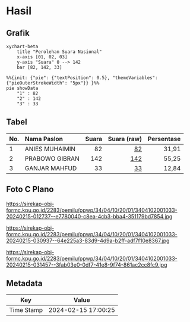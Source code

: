# Hasil

## Grafik

```mermaid
xychart-beta
    title "Perolehan Suara Nasional"
    x-axis [01, 02, 03]
    y-axis "Suara" 0 --> 142
    bar [82, 142, 33]
```

```mermaid
%%{init: {"pie": {"textPosition": 0.5}, "themeVariables": {"pieOuterStrokeWidth": "5px"}} }%%
pie showData
    "1" : 82
    "2" : 142
    "3" : 33
```

## Tabel

| No. | Nama Paslon    | Suara | Suara (raw) | Persentase |
|:--- |:-------------- | -----:| -----------:| ----------:|
| 1   | ANIES MUHAIMIN | 82    | [82][p-1]   | 31,91      |
| 2   | PRABOWO GIBRAN | 142   | [142][p-2]  | 55,25      |
| 3   | GANJAR MAHFUD  | 33    | [33][p-3]   | 12,84      |


[p-1]: https://github.com/gigit-pemilu/pemilu-2024/blob/main/pilpres/hitung-suara/sub/34-di-yogyakarta/sub/04-sleman/sub/10-kalasan/sub/2001-purwomartani/sub/033-tps/sub/paslon-1.txt
[p-2]: https://github.com/gigit-pemilu/pemilu-2024/blob/main/pilpres/hitung-suara/sub/34-di-yogyakarta/sub/04-sleman/sub/10-kalasan/sub/2001-purwomartani/sub/033-tps/sub/paslon-2.txt
[p-3]: https://github.com/gigit-pemilu/pemilu-2024/blob/main/pilpres/hitung-suara/sub/34-di-yogyakarta/sub/04-sleman/sub/10-kalasan/sub/2001-purwomartani/sub/033-tps/sub/paslon-3.txt

## Foto C Plano

https://sirekap-obj-formc.kpu.go.id/2283/pemilu/ppwp/34/04/10/20/01/3404102001033-20240215-012737--e7780040-c8ea-4cb3-bba4-351179bd7854.jpg

https://sirekap-obj-formc.kpu.go.id/2283/pemilu/ppwp/34/04/10/20/01/3404102001033-20240215-030937--64e225a3-83d9-4d9a-b2ff-adf7f10e8367.jpg

https://sirekap-obj-formc.kpu.go.id/2283/pemilu/ppwp/34/04/10/20/01/3404102001033-20240215-031457--3fab03e0-0df7-41e8-9f74-861ac2cc8fc9.jpg


## Metadata

| Key        | Value               |
| ---------- | ------------------- |
| Time Stamp | 2024-02-15 17:00:25 |



